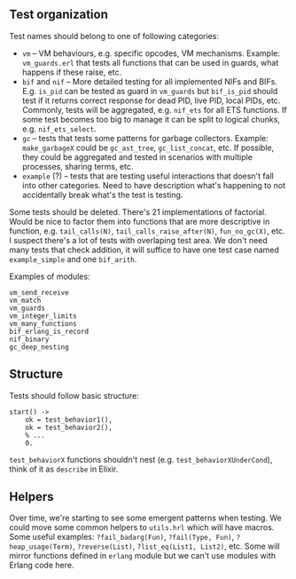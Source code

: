 ## Test organization

Test names should belong to one of following categories:

- `vm` – VM behaviours, e.g. specific opcodes, VM mechanisms. Example: `vm_guards.erl` that tests all functions that can be used in guards, what happens if these raise, etc.
- `bif` and `nif` – More detailed testing for all implemented NIFs and BIFs. E.g. `is_pid` can be tested as guard in `vm_guards` but `bif_is_pid` should test if it returns correct response for dead PID, live PID, local PIDs, etc. Commonly, tests will be aggregated, e.g. `nif_ets` for all ETS functions. If some test becomes too big to manage it can be split to logical chunks, e.g. `nif_ets_select`.
- `gc` – tests that tests some patterns for garbage collectors. Example: `make_garbageX` could be `gc_ast_tree`, `gc_list_concat`, etc. If possible, they could be aggregated and tested in scenarios with multiple processes, sharing terms, etc.
- `example` (?) – tests that are testing useful interactions that doesn't fall into other categories. Need to have description what's happening to not accidentally break what's the test is testing.

Some tests should be deleted. There's 21 implementations of factorial. Would be nice to factor them into functions that are more descriptive in function, e.g. `tail_calls(N)`, `tail_calls_raise_after(N)`, `fun_no_gc(X)`, etc. I suspect there's a lot of tests with overlaping test area. We don't need many tests that check addition, it will suffice to have one test case named `example_simple` and one `bif_arith`.

Examples of modules:

```
vm_send_receive
vm_match
vm_guards
vm_integer_limits
vm_many_functions
bif_erlang_is_record
nif_binary
gc_deep_nesting
```

## Structure

Tests should follow basic structure:

```
start() ->
    ok = test_behavior1(),
    ok = test_behavior2(),
    % ...
    0.
```

`test_behaviorX` functions shouldn't nest (e.g. `test_behaviorXUnderCond`), think of it as `describe` in Elixir.

## Helpers

Over time, we're starting to see some emergent patterns when testing. We could move some common helpers to `utils.hrl` which will have macros. Some useful examples: `?fail_badarg(Fun)`, `?fail(Type, Fun)`, `?heap_usage(Term)`, `?reverse(List)`, `?list_eq(List1, List2)`, etc.
Some will mirror functions defined in `erlang` module but we can't use modules with Erlang code here.
